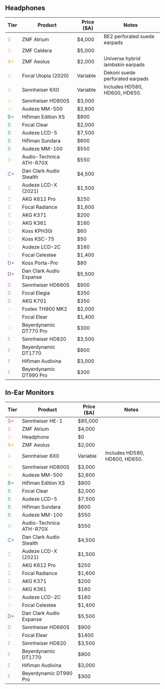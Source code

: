 <h2>Headphones</h2>

| Tier      | Product  | Price ($A) | Notes| 
| ----------- | ----------- | ----------- | ----------- |
| <span style="color:#F1948A">S</span> | ZMF Atrium | $4,000 | BE2 perforated suede earpads
| <span style="color:#F5B7B1">S-</span> | ZMF Caldera | $5,000 | 
| <span style="color:#F39C12">A+</span> | ZMF Aeolus | $2,000 | Universe hybrid lambskin earpads
| <span style="color:#F8C471">A</span> | Focal Utopia (2020) | Variable | Dekoni suede perforated earpads
| <span style="color:#F8C471">A</span> | Sennheiser 6X0 | Variable | Includes HD580, HD600, HD650.
| <span style="color:#FAD7A0">A-</span> | Sennheiser HD800S | $3,000 | 
| <span style="color:#FAD7A0">A-</span> | Audeze MM-500 | $2,600 | 
| <span style="color:#229954">B+</span> | Hifiman Edition XS | $800 | 
| <span style="color:#52BE80">B</span> | Focal Clear | $2,000 | 
| <span style="color:#52BE80">B</span> | Audeze LCD-5 | $7,500 | 
| <span style="color:#52BE80">B</span> | Hifiman Sundara | $600 | 
| <span style="color:#52BE80">B</span> | Audeze MM-100 | $550 | 
| <span style="color:#A9DFBF">B-</span> | Audio-Technica ATH-R70X | $550 | 
| <span style="color:#2E86C1">C+</span> | Dan Clark Audio Stealth | $4,500 | 
| <span style="color:#85C1E9">C</span> | Audeze LCD-X (2021) | $1,500 | 
| <span style="color:#85C1E9">C</span> | AKG K612 Pro | $250 | 
| <span style="color:#85C1E9">C</span> | Focal Radiance | $1,600 | 
| <span style="color:#85C1E9">C</span> | AKG K371 | $200 | 
| <span style="color:#AED6F1">C-</span> | AKG K361 | $160 | 
| <span style="color:#AED6F1">C-</span> | Koss KPH30i | $60 | 
| <span style="color:#AED6F1">C-</span> | Koss KSC-75 | $50 | 
| <span style="color:#AED6F1">C-</span> | Audeze LCD-2C | $160 | 
| <span style="color:#AED6F1">C-</span> | Focal Celestee | $1,400 | 
| <span style="color:#8E44AD">D+</span> | Koss Porta-Pro | $80 | 
| <span style="color:#8E44AD">D+</span> | Dan Clark Audio Expanse | $5,500 | 
| <span style="color:#BB8FCE">D</span> | Sennheiser HD660S | $900 | 
| <span style="color:#BB8FCE">D</span> | Focal Elegia | $350 |
| <span style="color:#BB8FCE">D</span> | AKG K701 | $350 |
| <span style="color:#EBDEF0">D-</span> | Fostex TH900 MK2 | $2,000 | 
| <span style="color:#EBDEF0">D-</span> | Focal Elear | $1,400 | 
| <span style="color:#EBDEF0">D-</span> | Beyerdynamic DT770 Pro | $300 | 
| <span style="color:#ABB2B9">E</span> | Sennheiser HD820 | $3,500 | 
| <span style="color:#ABB2B9">E</span> | Beyerdynamic DT1770 | $800 | 
| <span style="color:#ABB2B9">E</span> | Hifiman Audivina | $3,000 | 
| <span style="color:#ABB2B9">E</span> | Beyerdynamic DT990 Pro | $300 | 

<h2>In-Ear Monitors</h2>

| Tier      | Product  | Price ($A) | Notes| 
| ----------- | ----------- | ----------- | ----------- |
| <span style="color:#E74C3C">S+</span> | Sennheiser HE-1 | $85,000 | 
| <span style="color:#F1948A">S</span> | ZMF Atrium | $4,000 | 
| <span style="color:#F5B7B1">S-</span> | Headphone | $0 | 
| <span style="color:#F39C12">A+</span> | ZMF Aeolus | $2,000 | 
| <span style="color:#F8C471">A</span> | Sennheiser 6X0 | Variable | Includes HD580, HD600, HD650.
| <span style="color:#FAD7A0">A-</span> | Sennheiser HD800S | $3,000 | 
| <span style="color:#FAD7A0">A-</span> | Audeze MM-500 | $2,600 | 
| <span style="color:#229954">B+</span> | Hifiman Edition XS | $800 | 
| <span style="color:#52BE80">B</span> | Focal Clear | $2,000 | 
| <span style="color:#52BE80">B</span> | Audeze LCD-5 | $7,500 | 
| <span style="color:#52BE80">B</span> | Hifiman Sundara | $600 | 
| <span style="color:#52BE80">B</span> | Audeze MM-100 | $550 | 
| <span style="color:#A9DFBF">B-</span> | Audio-Technica ATH-R70X | $550 | 
| <span style="color:#2E86C1">C+</span> | Dan Clark Audio Stealth | $4,500 | 
| <span style="color:#85C1E9">C</span> | Audeze LCD-X (2021) | $1,500 | 
| <span style="color:#85C1E9">C</span> | AKG K612 Pro | $250 | 
| <span style="color:#85C1E9">C</span> | Focal Radiance | $1,600 | 
| <span style="color:#85C1E9">C</span> | AKG K371 | $200 | 
| <span style="color:#AED6F1">C-</span> | AKG K361 | $160 | 
| <span style="color:#AED6F1">C-</span> | Audeze LCD-2C | $160 | 
| <span style="color:#AED6F1">C-</span> | Focal Celestee | $1,400 | 
| <span style="color:#8E44AD">D+</span> | Dan Clark Audio Expanse | $5,500 | 
| <span style="color:#BB8FCE">D</span> | Sennheiser HD660S | $900 | 
| <span style="color:#EBDEF0">D-</span> | Focal Elear | $1400 | 
| <span style="color:#ABB2B9">E</span> | Sennheiser HD820 | $3,500 | 
| <span style="color:#ABB2B9">E</span> | Beyerdynamic DT1770 | $800 | 
| <span style="color:#ABB2B9">E</span> | Hifiman Audivina | $3,000 | 
| <span style="color:#ABB2B9">E</span> | Beyerdynamic DT990 Pro | $300 | 

